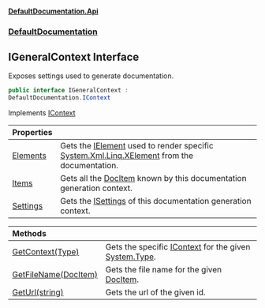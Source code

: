 #### [DefaultDocumentation.Api](index.md 'index')
### [DefaultDocumentation](index.md#DefaultDocumentation 'DefaultDocumentation')

## IGeneralContext Interface

Exposes settings used to generate documentation.

```csharp
public interface IGeneralContext :
DefaultDocumentation.IContext
```

Implements [IContext](IContext.md 'DefaultDocumentation.IContext')

| Properties | |
| :--- | :--- |
| [Elements](IGeneralContext.Elements.md 'DefaultDocumentation.IGeneralContext.Elements') | Gets the [IElement](IElement.md 'DefaultDocumentation.Api.IElement') used to render specific [System.Xml.Linq.XElement](https_//docs.microsoft.com/en-us/dotnet/api/System.Xml.Linq.XElement 'System.Xml.Linq.XElement') from the documentation. |
| [Items](IGeneralContext.Items.md 'DefaultDocumentation.IGeneralContext.Items') | Gets all the [DocItem](DocItem.md 'DefaultDocumentation.Models.DocItem') known by this documentation generation context. |
| [Settings](IGeneralContext.Settings.md 'DefaultDocumentation.IGeneralContext.Settings') | Gets the [ISettings](ISettings.md 'DefaultDocumentation.ISettings') of this documentation generation context. |

| Methods | |
| :--- | :--- |
| [GetContext(Type)](IGeneralContext.GetContext(Type).md 'DefaultDocumentation.IGeneralContext.GetContext(System.Type)') | Gets the specific [IContext](IContext.md 'DefaultDocumentation.IContext') for the given [System.Type](https_//docs.microsoft.com/en-us/dotnet/api/System.Type 'System.Type'). |
| [GetFileName(DocItem)](IGeneralContext.GetFileName(DocItem).md 'DefaultDocumentation.IGeneralContext.GetFileName(DefaultDocumentation.Models.DocItem)') | Gets the file name for the given [DocItem](DocItem.md 'DefaultDocumentation.Models.DocItem'). |
| [GetUrl(string)](IGeneralContext.GetUrl(string).md 'DefaultDocumentation.IGeneralContext.GetUrl(string)') | Gets the url of the given id. |
